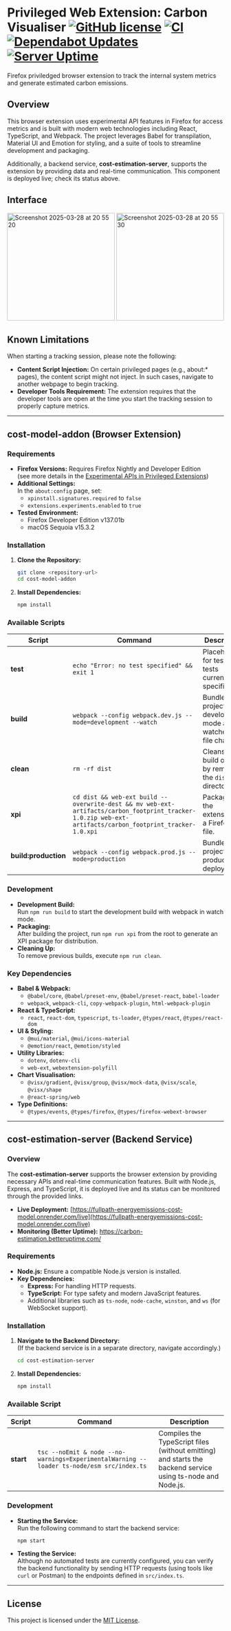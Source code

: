 # Privileged Web Extension: Carbon Visualiser [![GitHub license](https://img.shields.io/badge/license-MIT-blue.svg)](https://github.com/Audio431/FullPath-EnergyEmissions-Cost-Model/blob/main/LICENSE) [![CI](https://github.com/Audio431/FullPath-EnergyEmissions-Cost-Model/actions/workflows/CI.yml/badge.svg?branch=main)](https://github.com/Audio431/FullPath-EnergyEmissions-Cost-Model/actions/workflows/CI.yml) [![Dependabot Updates](https://github.com/Audio431/FullPath-EnergyEmissions-Cost-Model/actions/workflows/dependabot/dependabot-updates/badge.svg)](https://github.com/Audio431/FullPath-EnergyEmissions-Cost-Model/actions/workflows/dependabot/dependabot-updates) [![Server Uptime](https://img.shields.io/website?label=server&down_color=red&up_color=green&url=https://fullpath-energyemissions-cost-model.onrender.com/live)](https://fullpath-energyemissions-cost-model.onrender.com/live)

Firefox priviledged browser extension to track the internal system metrics and generate estimated carbon emissions.

## Overview

This browser extension uses experimental API features in Firefox for access metrics and is built with modern web technologies including React, TypeScript, and Webpack. The project leverages Babel for transpilation, Material UI and Emotion for styling, and a suite of tools to streamline development and packaging.

Additionally, a backend service, **cost-estimation-server**, supports the extension by providing data and real-time communication. This component is deployed live; check its status above.


## Interface
<img width="250" alt="Screenshot 2025-03-28 at 20 55 20" src="https://github.com/user-attachments/assets/b5ff026e-b93b-4125-ad78-e7b8672bfa6f" />
<img width="250" alt="Screenshot 2025-03-28 at 20 55 30" src="https://github.com/user-attachments/assets/1571946c-dfec-4262-8b17-b4526fd8f269" />

## Known Limitations

When starting a tracking session, please note the following:

* **Content Script Injection:** On certain privileged pages (e.g., about:* pages), the content script might not inject. In such cases, navigate to another webpage to begin tracking.
* **Developer Tools Requirement:** The extension requires that the developer tools are open at the time you start the tracking session to properly capture metrics.

---

## cost-model-addon (Browser Extension)

### Requirements

- **Firefox Versions:** Requires Firefox Nightly and Developer Edition  
  (see more details in the [Experimental APIs in Privileged Extensions](https://firefox-source-docs.mozilla.org/toolkit/components/extensions/webextensions/basics.html#built-in-versus-experimental-apis))
- **Additional Settings:**  
  In the `about:config` page, set:
  - `xpinstall.signatures.required` to `false`
  - `extensions.experiments.enabled` to `true`
- **Tested Environment:**  
  - Firefox Developer Edition v137.01b  
  - macOS Sequoia v15.3.2

### Installation

1. **Clone the Repository:**

   ```bash
   git clone <repository-url>
   cd cost-model-addon
   ```

2. **Install Dependencies:**

   ```bash
   npm install
   ```

### Available Scripts

| Script                | Command                                                                                                                                          | Description                                                                                                           |
| --------------------- | ------------------------------------------------------------------------------------------------------------------------------------------------ | --------------------------------------------------------------------------------------------------------------------- |
| **test**              | `echo "Error: no test specified" && exit 1`                                                                                                      | Placeholder for tests (no tests currently specified).                                                               |
| **build**             | `webpack --config webpack.dev.js --mode=development --watch`                                                                                     | Bundles the project in development mode and watches for file changes.                                                 |
| **clean**             | `rm -rf dist`                                                                                                                                    | Cleans the build output by removing the `dist` directory.                                                             |
| **xpi**               | `cd dist && web-ext build --overwrite-dest && mv web-ext-artifacts/carbon_footprint_tracker-1.0.zip web-ext-artifacts/carbon_footprint_tracker-1.0.xpi` | Packages the extension as a Firefox XPI file.                                                                       |
| **build:production**  | `webpack --config webpack.prod.js --mode=production`                                                                                            | Bundles the project for production deployment.                                                                      |

### Development

- **Development Build:**  
  Run `npm run build` to start the development build with webpack in watch mode.
- **Packaging:**  
  After building the project, run `npm run xpi` from the root to generate an XPI package for distribution.
- **Cleaning Up:**  
  To remove previous builds, execute `npm run clean`.

### Key Dependencies

- **Babel & Webpack:**  
  - `@babel/core`, `@babel/preset-env`, `@babel/preset-react`, `babel-loader`  
  - `webpack`, `webpack-cli`, `copy-webpack-plugin`, `html-webpack-plugin`
- **React & TypeScript:**  
  - `react`, `react-dom`, `typescript`, `ts-loader`, `@types/react`, `@types/react-dom`
- **UI & Styling:**  
  - `@mui/material`, `@mui/icons-material`  
  - `@emotion/react`, `@emotion/styled`
- **Utility Libraries:**  
  - `dotenv`, `dotenv-cli`  
  - `web-ext`, `webextension-polyfill`
- **Chart Visualisation:**  
  - `@visx/gradient`, `@visx/group`, `@visx/mock-data`, `@visx/scale`, `@visx/shape`  
  - `@react-spring/web`
- **Type Definitions:**  
  - `@types/events`, `@types/firefox`, `@types/firefox-webext-browser`

---

## cost-estimation-server (Backend Service)

### Overview

The **cost-estimation-server** supports the browser extension by providing necessary APIs and real-time communication features. Built with Node.js, Express, and TypeScript, it is deployed live and its status can be monitored through the provided links.

- **Live Deployment:** [https://fullpath-energyemissions-cost-model.onrender.com/live](https://fullpath-energyemissions-cost-model.onrender.com/live)
- **Monitoring (Better Uptime):** https://carbon-estimation.betteruptime.com/

### Requirements

- **Node.js:** Ensure a compatible Node.js version is installed.
- **Key Dependencies:**
  - **Express:** For handling HTTP requests.
  - **TypeScript:** For type safety and modern JavaScript features.
  - Additional libraries such as `ts-node`, `node-cache`, `winston`, and `ws` (for WebSocket support).

### Installation

1. **Navigate to the Backend Directory:**  
   (If the backend service is in a separate directory, navigate accordingly.)

   ```bash
   cd cost-estimation-server
   ```

2. **Install Dependencies:**

   ```bash
   npm install
   ```

### Available Script

| Script   | Command                                                                                                                                                                    | Description                                                                                                  |
| -------- | -------------------------------------------------------------------------------------------------------------------------------------------------------------------------- | ------------------------------------------------------------------------------------------------------------ |
| **start**| `tsc --noEmit & node --no-warnings=ExperimentalWarning --loader ts-node/esm src/index.ts`                                                                                 | Compiles the TypeScript files (without emitting) and starts the backend service using ts-node and Node.js.     |

### Development

- **Starting the Service:**  
  Run the following command to start the backend service:

  ```bash
  npm start
  ```

- **Testing the Service:**  
  Although no automated tests are currently configured, you can verify the backend functionality by sending HTTP requests (using tools like `curl` or Postman) to the endpoints defined in `src/index.ts`.

---

## License

This project is licensed under the [MIT License](LICENSE).
